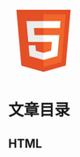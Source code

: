 <svg xmlns="http://www.w3.org/2000/svg" width="128" height="128" viewBox="0 0 32 32"><title>file_type_html</title><polygon points="5.902 27.201 3.655 2 28.345 2 26.095 27.197 15.985 30 5.902 27.201" style="fill:#e44f26"/><polygon points="16 27.858 24.17 25.593 26.092 4.061 16 4.061 16 27.858" style="fill:#f1662a"/><polygon points="16 13.407 11.91 13.407 11.628 10.242 16 10.242 16 7.151 15.989 7.151 8.25 7.151 8.324 7.981 9.083 16.498 16 16.498 16 13.407" style="fill:#ebebeb"/><polygon points="16 21.434 15.986 21.438 12.544 20.509 12.324 18.044 10.651 18.044 9.221 18.044 9.654 22.896 15.986 24.654 16 24.65 16 21.434" style="fill:#ebebeb"/><polygon points="15.989 13.407 15.989 16.498 19.795 16.498 19.437 20.507 15.989 21.437 15.989 24.653 22.326 22.896 22.372 22.374 23.098 14.237 23.174 13.407 22.341 13.407 15.989 13.407" style="fill:#fff"/><polygon points="15.989 7.151 15.989 9.071 15.989 10.235 15.989 10.242 23.445 10.242 23.445 10.242 23.455 10.242 23.517 9.548 23.658 7.981 23.732 7.151 15.989 7.151" style="fill:#fff"/></svg>

# 文章目录

## HTML
